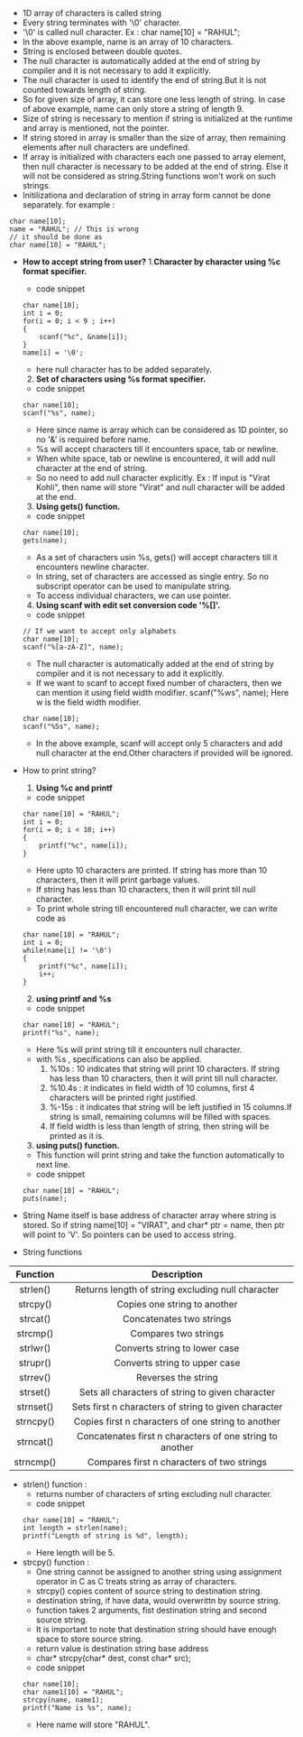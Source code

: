 - 1D array of characters is called string
- Every string terminates with '\0' character.
- '\0' is called null character.
Ex : char name[10] = "RAHUL";
- In the above example, name is an array of 10 characters.
- String is enclosed between double quotes.
- The null character is automatically added at the end of string by compiler and it is not necessary to add it explicitly.
- The null character is used to identify the end of string.But it is not counted towards length of string.
- So for given size of array, it can store one less length of string. In case of above example, name can only store a string of length 9.
- Size of string is necessary to mention if string is initialized at the runtime and array is mentioned, not the pointer.
- If string stored in array is smaller than the size of array, then remaining elements after null characters are undefined.
- If array is initialized with characters each one passed to array element, then null character is necessary to be  added at the end of string. Else it will not be considered as string.String functions won't work on such strings.
- Initilizationa and declaration of string in array form cannot be done separately.
for example :
```
char name[10];
name = "RAHUL"; // This is wrong
// it should be done as
char name[10] = "RAHUL";
```
- **How to accept string from user?**
    1.**Character by character using %c format specifier.**
    - code snippet
    ```
    char name[10];
    int i = 0;
    for(i = 0; i < 9 ; i++)
    {
        scanf("%c", &name[i]);
    }
    name[i] = '\0';
    ```
    - here null character has to be added separately.
    2. **Set of characters using %s format specifier.**
    - code snippet
    ```
    char name[10];
    scanf("%s", name);
    ```
    - Here since name is array which can be considered as 1D pointer, so no '&' is required before name.
    - %s will accept characters till it encounters space, tab or newline.
    - When white space, tab or newline is encountered, it will add null character at the end of string.
    - So no need to add null character explicitly.
    Ex : If input is "Virat Kohli", then name will store "Virat" and null character will be added at the end.
    3. **Using gets() function.**
    - code snippet
    ```
    char name[10];
    gets(name);
    ```
    - As a set of characters usin %s, gets() will accept characters till it encounters newline character.
    - In string, set of characters are accessed as single entry. So no subscript operator can be used to manipulate string.
    - To access individual characters, we can use pointer.
    4. **Using scanf with edit set conversion code '%[]'.**
    - code snippet
    ```
    // If we want to accept only alphabets
    char name[10];
    scanf("%[a-zA-Z]", name);
    ```
    - The null character is automatically added at the end of string by compiler and it is not necessary to add it explicitly.
    - If we want to scanf to accept fixed number of characters, then we can mention it using field width modifier.
        scanf("%ws", name);
        Here w is the field width modifier.
    ```
    char name[10];
    scanf("%5s", name);
    ```
    - In the above example, scanf will accept only 5 characters and add null character at the end.Other characters if provided will be ignored.  

- How to print string?  
    1. **Using %c and printf**
    - code snippet
    ```
    char name[10] = "RAHUL";
    int i = 0;
    for(i = 0; i < 10; i++)
    {
        printf("%c", name[i]);
    }
    ```
    - Here upto 10 characters are printed. If string has more than 10 characters, then it will print garbage values.
    - If string has less than 10 characters, then it will print till null character.
    - To print whole string till encountered null character, we can write code as
    ```
    char name[10] = "RAHUL";
    int i = 0;
    while(name[i] != '\0')
    {
        printf("%c", name[i]);
        i++;
    }
    ```
    2. **using printf and %s**
    - code snippet
    ```
    char name[10] = "RAHUL";
    printf("%s", name);
    ```
    - Here %s will print string till it encounters null character.
    - with %s , specifications can also be applied.
        1. %10s : 10 indicates that string will print 10 characters. If string has less than 10 characters, then it will print till null character.
        2. %10.4s : it indicates in field width of 10 columns, first 4 characters will be printed right justified.
        3. %-15s : it indicates that string will be left justified in 15 columns.If string is small, remaining columns will be filled with spaces.
        4. If field width is less than length of string, then string will be printed as it is.
    3. **using puts() function.**
    - This function will print string and take the function automatically to next line.
    - code snippet
    ``` 
    char name[10] = "RAHUL";
    puts(name);
    ```   

- String Name itself is base address of character array where string is stored. So if string name[10] = "VIRAT", and char* ptr = name, then ptr will point to 'V'. So pointers can be used to access string.
- String functions  

| Function | Description |  
| :---: | :---:|
| strlen() | Returns length of string excluding null character |
| strcpy() | Copies one string to another |
| strcat() | Concatenates two strings |
| strcmp() | Compares two strings |
| strlwr() | Converts string to lower case |
| strupr() | Converts string to upper case |   
| strrev() | Reverses the string |
| strset() | Sets all characters of string to given character |
| strnset() | Sets first n characters of string to given character |
| strncpy() | Copies first n characters of one string to another |
| strncat() | Concatenates first n characters of one string to another |
| strncmp() | Compares first n characters of two strings | 

- strlen() function : 
    - returns number of characters of srting excluding null character.
    - code snippet
    ```
    char name[10] = "RAHUL";
    int length = strlen(name);
    printf("Length of string is %d", length);
    ```
    - Here length will be 5.
- strcpy() function :
    - One string cannot be assigned to another string using assignment operator in C as C treats string as array of characters.
    - strcpy() copies content of source string to destination string.
    - destination string, if have data, would overwrittn by source string.
    - function takes 2 arguments, fist destination string and second source string.
    - It is important to note that destination string should have enough space to store source string.
    - return value is destination string base address
    - char* strcpy(char* dest, const char* src);
    - code snippet
    ```
    char name[10];
    char name1[10] = "RAHUL";
    strcpy(name, name1);
    printf("Name is %s", name);
    ```
    - Here name will store "RAHUL".







